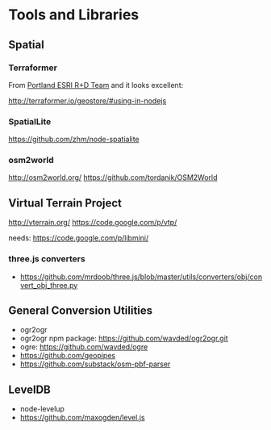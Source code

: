 # Tools and Libraries

## Spatial

### Terraformer

From [Portland ESRI R+D Team](http://pdx.esri.com/) and it looks excellent:

<http://terraformer.io/geostore/#using-in-nodejs>

### SpatialLite

https://github.com/zhm/node-spatialite

### osm2world

<http://osm2world.org/>
<https://github.com/tordanik/OSM2World>

## Virtual Terrain Project

<http://vterrain.org/>
<https://code.google.com/p/vtp/>

needs: <https://code.google.com/p/libmini/>

### three.js converters

- <https://github.com/mrdoob/three.js/blob/master/utils/converters/obj/convert_obj_three.py>

## General Conversion Utilities

- ogr2ogr
- ogr2ogr npm package: https://github.com/wavded/ogr2ogr.git
- ogre: https://github.com/wavded/ogre
- https://github.com/geopipes
- https://github.com/substack/osm-pbf-parser

## LevelDB

- node-levelup
- https://github.com/maxogden/level.js
